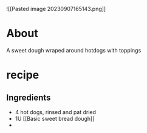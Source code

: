 ![[Pasted image 20230907165143.png]]
# About

A sweet dough wraped around hotdogs with toppings

# recipe 

## Ingredients 
- 4 hot dogs, rinsed and pat dried
- 1U [[Basic sweet bread dough]]
- 